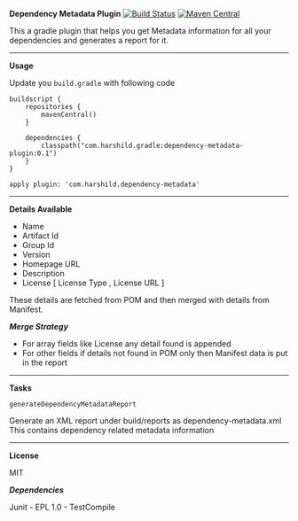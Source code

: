 **Dependency Metadata Plugin**
[![Build Status](https://travis-ci.org/harshild/gradle-dependency-metadata-plugin.svg?branch=master)](https://travis-ci.org/harshild/gradle-dependency-metadata-plugin) [![Maven Central](https://maven-badges.herokuapp.com/maven-central/com.harshild.gradle/dependency-metadata-plugin/badge.svg)](https://maven-badges.herokuapp.com/maven-central/com.harshild.gradle/dependency-metadata-plugin)

This a gradle plugin that helps you get Metadata information for all your dependencies and generates a report for it.
***

**Usage**

Update you `build.gradle` with following code
```
buildscript {
    repositories {
		mavenCentral()
    }

    dependencies {
		classpath("com.harshild.gradle:dependency-metadata-plugin:0.1")
    }
}

apply plugin: 'com.harshild.dependency-metadata'
```
***

**Details Available**

* Name
* Artifact Id
* Group Id
* Version
* Homepage URL
* Description
* License [ License Type , License URL ]

These details are fetched from POM and then merged with details from Manifest.

***Merge Strategy***

* For array fields like License any detail found is appended
* For other fields if details not found in POM only then Manifest data is put in the report

****

**Tasks**

`generateDependencyMetadataReport` 

Generate an XML report under build/reports as dependency-metadata.xml
This contains dependency related metadata information

****
**License**

MIT

***Dependencies***

Junit - EPL 1.0 - TestCompile